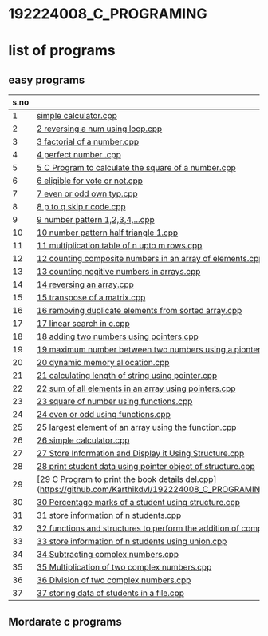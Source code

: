 # 192224008_C_PROGRAMING
# list of programs
## easy programs

| s.no | program links |
| --- | --- |
| 1 | [simple calculator.cpp](https://github.com/Karthikdvl/192224008_C_PROGRAMING/blob/main/simple%20calculator.cpp) |
| 2 | [2 reversing a num using loop.cpp](https://github.com/Karthikdvl/192224008_C_PROGRAMING/blob/main/2%20reversing%20a%20num%20using%20loop.cpp) |
| 3 | [3 factorial of a number.cpp](https://github.com/Karthikdvl/192224008_C_PROGRAMING/blob/main/3%20factorial%20of%20a%20number.cpp) |
| 4 | [4 perfect number .cpp](https://github.com/Karthikdvl/192224008_C_PROGRAMING/blob/main/4%20perfect%20number%20.cpp) |
| 5 | [5 C Program to calculate the square of a number.cpp](https://github.com/Karthikdvl/192224008_C_PROGRAMING/blob/main/5%20C%20Program%20to%20calculate%20the%20square%20of%20a%20number.cpp) |
| 6 | [6 eligible for vote or not.cpp](https://github.com/Karthikdvl/192224008_C_PROGRAMING/blob/main/6%20eligible%20for%20vote%20or%20not.cpp) |
| 7 | [7 even or odd own typ.cpp](https://github.com/Karthikdvl/192224008_C_PROGRAMING/blob/main/7%20even%20or%20odd%20own%20typ.cpp) |
| 8 | [8 p to q skip r code.cpp](https://github.com/Karthikdvl/192224008_C_PROGRAMING/blob/main/8%20p%20to%20q%20skip%20r%20code.cpp) |
| 9 | [9 number pattern 1,2,3,4,...cpp](https://github.com/Karthikdvl/192224008_C_PROGRAMING/blob/main/9%20number%20pattern%201%2C2%2C3%2C4%2C...cpp) |
| 10 | [10 number pattern half triangle 1.cpp](https://github.com/Karthikdvl/192224008_C_PROGRAMING/blob/main/10%20number%20pattern%20half%20triangle%201.cpp) |
| 11 | [11 multiplication table of n upto m rows.cpp](https://github.com/Karthikdvl/192224008_C_PROGRAMING/blob/main/11%20multiplication%20table%20of%20n%20upto%20m%20rows.cpp) |
| 12 | [12 counting composite numbers in an array of elements.cpp](https://github.com/Karthikdvl/192224008_C_PROGRAMING/blob/main/12%20counting%20composite%20numbers%20in%20an%20array%20of%20elements.cpp) |
| 13 | [13 counting negitive numbers in arrays.cpp](https://github.com/Karthikdvl/192224008_C_PROGRAMING/blob/main/13%20counting%20negitive%20numbers%20in%20arrays.cpp) |
| 14 | [14 reversing an array.cpp](https://github.com/Karthikdvl/192224008_C_PROGRAMING/blob/main/14%20reversing%20an%20array.cpp) |
| 15 | [15 transpose of a matrix.cpp](https://github.com/Karthikdvl/192224008_C_PROGRAMING/blob/main/15%20transpose%20of%20a%20matrix.cpp) |
| 16 | [16 removing duplicate elements from sorted array.cpp](https://github.com/Karthikdvl/192224008_C_PROGRAMING/blob/main/16%20removing%20duplicate%20elements%20from%20sorted%20array.cpp) |
| 17 | [17 linear search in c.cpp](https://github.com/Karthikdvl/192224008_C_PROGRAMING/blob/main/17%20linear%20search%20in%20c.cpp) |
| 18 | [18 adding two numbers using pointers.cpp](https://github.com/Karthikdvl/192224008_C_PROGRAMING/blob/main/18%20adding%20two%20numbers%20using%20pointers.cpp) |
| 19 | [19 maximum number between two numbers using a pionter.cpp](https://github.com/Karthikdvl/192224008_C_PROGRAMING/blob/main/19%20maximum%20number%20between%20two%20numbers%20using%20a%20pionter.cpp) |
| 20 | [20 dynamic memory allocation.cpp](https://github.com/Karthikdvl/192224008_C_PROGRAMING/blob/main/20%20dynamic%20memory%20allocation.cpp) |
| 21 | [21 calculating length of string using pointer.cpp](https://github.com/Karthikdvl/192224008_C_PROGRAMING/blob/main/21%20calculating%20length%20of%20string%20using%20pointer.cpp) |
| 22 | [22 sum of all elements in an array using pointers.cpp](https://github.com/Karthikdvl/192224008_C_PROGRAMING/blob/main/22%20sum%20of%20all%20elements%20in%20an%20array%20using%20pointers.cpp) |
| 23 | [23 square of number using functions.cpp](https://github.com/Karthikdvl/192224008_C_PROGRAMING/blob/main/23%20square%20of%20number%20using%20functions.cpp) |
| 24 | [24 even or odd using functions.cpp](https://github.com/Karthikdvl/192224008_C_PROGRAMING/blob/main/24%20even%20or%20odd%20using%20functions.cpp) |
| 25 | [25 largest element of an array using the function.cpp](https://github.com/Karthikdvl/192224008_C_PROGRAMING/blob/main/25%20largest%20element%20of%20an%20array%20using%20the%20function.cpp) |
| 26 | [26 simple calculator.cpp](https://github.com/Karthikdvl/192224008_C_PROGRAMING/blob/main/26%20simple%20calculator.cpp) |
| 27 | [27 Store Information and Display it Using Structure.cpp](https://github.com/Karthikdvl/192224008_C_PROGRAMING/blob/main/27%20Store%20Information%20and%20Display%20it%20Using%20Structure.cpp) |
| 28 | [28 print student data using pointer object of structure.cpp](https://github.com/Karthikdvl/192224008_C_PROGRAMING/blob/main/28%20print%20student%20data%20using%20pointer%20object%20of%20structure.cpp) |
| 29 | [29 C Program to print the book details del.cpp](https://github.com/Karthikdvl/192224008_C_PROGRAMING/blob/main/29%20C%20Program%20to%20print%20the%20book%20details(.cpp) |
| 30 | [30 Percentage marks of a student using structure.cpp](https://github.com/Karthikdvl/192224008_C_PROGRAMING/blob/main/30%20Percentage%20marks%20of%20a%20student%20using%20structure.cpp) |
| 31 | [31 store information of n students.cpp](https://github.com/Karthikdvl/192224008_C_PROGRAMING/blob/main/31%20store%20information%20of%20n%20students.cpp) |
| 32 | [32 functions and structures to perform the addition of complex numbers.cpp](https://github.com/Karthikdvl/192224008_C_PROGRAMING/blob/main/32%20%20functions%20and%20structures%20to%20perform%20the%20addition%20of%20complex%20numbers.cpp) |
| 33 | [33 store information of n students using union.cpp](https://github.com/Karthikdvl/192224008_C_PROGRAMING/blob/main/33%20store%20information%20of%20n%20students%20using%20union.cpp) |
| 34 | [34 Subtracting complex numbers.cpp](https://github.com/Karthikdvl/192224008_C_PROGRAMING/blob/main/34%20%20Subtracting%20complex%20numbers.cpp) |
| 35 | [35 Multiplication of two complex numbers.cpp](https://github.com/Karthikdvl/192224008_C_PROGRAMING/blob/main/35%20Multiplication%20of%20two%20complex%20numbers.cpp) |
| 36 | [36 Division of two complex numbers.cpp](https://github.com/Karthikdvl/192224008_C_PROGRAMING/blob/main/36%20Division%20of%20two%20complex%20numbers.cpp) |
| 37 | [37 storing data of students in a file.cpp](https://github.com/Karthikdvl/192224008_C_PROGRAMING/blob/main/37%20storing%20data%20of%20students%20in%20a%20file.cpp) |

## Mordarate c programs




